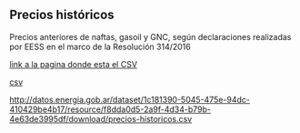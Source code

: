 ## Precios históricos

Precios anteriores de naftas, gasoil y GNC, según declaraciones realizadas por EESS en el marco de la Resolución 314/2016

[link a la pagina donde esta el CSV](http://datos.energia.gob.ar/dataset/1c181390-5045-475e-94dc-410429be4b17/archivo/f8dda0d5-2a9f-4d34-b79b-4e63de3995df)

[csv](http://datos.energia.gob.ar/dataset/1c181390-5045-475e-94dc-410429be4b17/resource/80ac25de-a44a-4445-9215-090cf55cfda5/download/precios-en-surtidor-resolucin-3142016.csv)

http://datos.energia.gob.ar/dataset/1c181390-5045-475e-94dc-410429be4b17/resource/f8dda0d5-2a9f-4d34-b79b-4e63de3995df/download/precios-historicos.csv
